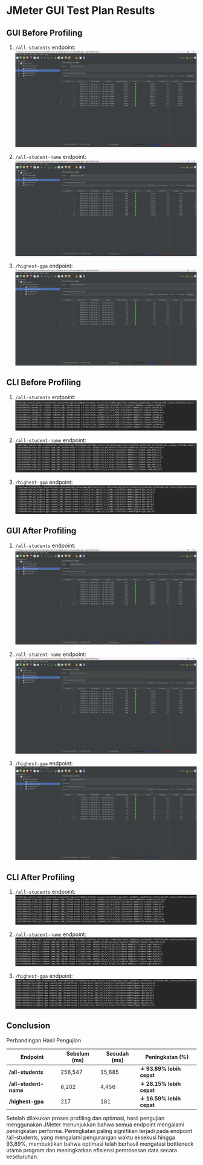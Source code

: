 # JMeter GUI Test Plan Results 
## GUI Before Profiling
1. `/all-students` endpoint:  
   ![Test Plan 1](./test_results_image/gui_test_plan_1.png)

2. `/all-student-name` endpoint:  
   ![Test Plan 2](./test_results_image/gui_test_plan_2.png)

3. `/highest-gpa` endpoint:  
   ![Test Plan 3](./test_results_image/gui_test_plan_3.png)

## CLI Before Profiling

1. `/all-students` endpoint:  
   ![Test Plan CLI 1](./test_results_image/cli_test_plan_1.png)

2. `/all-student-name` endpoint:  
   ![Test Plan CLI 2](./test_results_image/cli_test_plan_2.png)

3. `/highest-gpa` endpoint:  
   ![Test Plan CLI 3](./test_results_image/cli_test_plan_3.png)

## GUI After Profiling

1. `/all-students` endpoint:  
   ![Test Plan 1 Post](./test_results_image/gui_test_plan_1_post.png)

2. `/all-student-name` endpoint:  
   ![Test Plan 2 Post](./test_results_image/gui_test_plan_2_post.png)

3. `/highest-gpa` endpoint:  
   ![Test Plan 3 Post](./test_results_image/gui_test_plan_3_post.png)

## CLI After Profiling

1. `/all-students` endpoint:  
   ![Test Plan CLI 1 Post](./test_results_image/cli_test_plan_1_post.png)

2. `/all-student-name` endpoint:  
   ![Test Plan CLI 2 Post](./test_results_image/cli_test_plan_2_post.png)

3. `/highest-gpa` endpoint:  
   ![Test Plan CLI 3 Post](./test_results_image/cli_test_plan_3_post.png)

## Conclusion


Perbandingan Hasil Pengujian

| Endpoint           | Sebelum (ms) | Sesudah (ms) | Peningkatan (%)          |
|-------------------|-------------|-------------|--------------------------|
| **/all-students**    | 256,547      | 15,685       | **↓ 93.89% lebih cepat** |
| **/all-student-name** | 6,202        | 4,456        | **↓ 28.15% lebih cepat** |
| **/highest-gpa**      | 217          | 181          | **↓ 16.59% lebih cepat** |

Setelah dilakukan proses profiling dan optimasi, hasil pengujian menggunakan JMeter menunjukkan bahwa semua endpoint mengalami peningkatan performa. Peningkatan paling signifikan terjadi pada endpoint /all-students, yang mengalami pengurangan waktu eksekusi hingga 93,89%, membuktikan bahwa optimasi telah berhasil mengatasi bottleneck utama program dan meningkatkan efisiensi pemrosesan data secara keseluruhan.